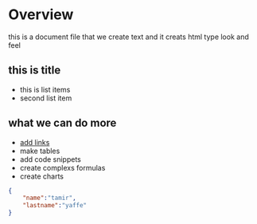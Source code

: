 # Overview
this is a document file that we create text and it creats html type look and feel

## this is title
- this is list items
- second list item

## what we can do more
- [add links](https://google.com)
- make tables
- add code snippets
- create complexs formulas
- create charts

```json
{
    "name":"tamir",
    "lastname":"yaffe"
}
```